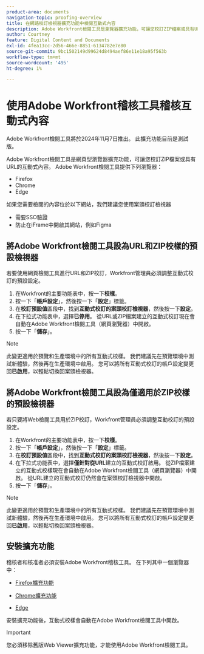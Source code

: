 ```yaml
---
product-area: documents
navigation-topic: proofing-overview
title: 在網路校訂檢視器擴充功能中檢閱互動式內容
description: Adobe Workfront檢閱工具是瀏覽器擴充功能，可讓您校訂ZIP檔案或具有URL的互動式內容。
author: Courtney
feature: Digital Content and Documents
exl-id: 4fea13cc-2d56-466e-8851-6134782e7e80
source-git-commit: 9bc1502149d99624d8494aef86e11e18a95f563b
workflow-type: tm+mt
source-wordcount: '495'
ht-degree: 1%

---
```


# 使用Adobe Workfront稽核工具稽核互動式內容

<span class="preview">Adobe Workfront檢閱工具將於2024年11月7日推出。 此擴充功能目前是測試版。</span>

Adobe Workfront檢閱工具是網頁型瀏覽器擴充功能，可讓您校訂ZIP檔案或具有URL的互動式內容。 Adobe Workfront檢閱工具提供下列瀏覽器：

* Firefox
* Chrome
* Edge

如果您需要檢閱的內容位於以下網站，我們建議您使用案頭校訂檢視器

* 需要SSO驗證
* 防止在iFrame中開啟其網站，例如Figma



## 將Adobe Workfront檢閱工具設為URL和ZIP校樣的預設檢視器

若要使用網頁檢閱工具進行URL和ZIP校訂，Workfront管理員必須調整互動式校訂的預設設定。

1. 在Workfront的主要功能表中，按一下&#x200B;**校樣**。
1. 按一下「**帳戶設定**」，然後按一下「**設定**」標籤。
1. 在&#x200B;**校訂預設值**&#x200B;區段中，找到&#x200B;**互動式校訂的案頭校訂檢視器**，然後按一下&#x200B;**設定**。
1. 在下拉式功能表中，選擇&#x200B;**已停用**。 從URL或ZIP檔案建立的互動式校訂現在會自動在Adobe Workfront檢閱工具（網頁瀏覽器）中開啟。
1. 按一下「**儲存**」。

>[!NOTE]
>
>此變更適用於預覽和生產環境中的所有互動式校樣。 我們建議先在預覽環境中測試新體驗，然後再在生產環境中啟用。 您可以將所有互動式校訂的帳戶設定變更回&#x200B;**已啟用**，以輕鬆切換回案頭檢視器。

## 將Adobe Workfront檢閱工具設為僅適用於ZIP校樣的預設檢視器

若只要將Web檢閱工具用於ZIP校訂，Workfront管理員必須調整互動校訂的預設設定。

1. 在Workfront的主要功能表中，按一下&#x200B;**校樣**。
1. 按一下「**帳戶設定**」，然後按一下「**設定**」標籤。
1. 在&#x200B;**校訂預設值**&#x200B;區段中，找到&#x200B;**互動式校訂的案頭校訂檢視器**，然後按一下&#x200B;**設定**。
1. 在下拉式功能表中，選擇&#x200B;**僅針對從URL**&#x200B;建立的互動式校訂啟用。 從ZIP檔案建立的互動式校樣現在會自動在Adobe Workfront檢閱工具（網頁瀏覽器）中開啟。 從URL建立的互動式校訂仍然會在案頭校訂檢視器中開啟。
1. 按一下「**儲存**」。

>[!NOTE]
>
>此變更適用於預覽和生產環境中的所有互動式校樣。 我們建議先在預覽環境中測試新體驗，然後再在生產環境中啟用。 您可以將所有互動式校訂的帳戶設定變更回&#x200B;**已啟用**，以輕鬆切換回案頭檢視器。

## 安裝擴充功能

稽核者和核准者必須安裝Adobe Workfront稽核工具。 在下列其中一個瀏覽器中：

* [Firefox擴充功能](https://addons.mozilla.org/en-US/firefox/addon/adobe-workfront-review-tool/)

* [Chrome擴充功能](https://chromewebstore.google.com/detail/adobe-workfront-review-to/lhdepbgeilldghlfnankdnponhljpgml)

* [Edge](https://microsoftedge.microsoft.com/addons/detail/adobe-workfront-review-to/llhapmaiiddmcamgeapaipjpagnoijen)

安裝擴充功能後，互動式校樣會自動在Adobe Workfront檢閱工具中開啟。

>[!IMPORTANT]
>
>您必須移除舊版Web Viewer擴充功能，才能使用Adobe Workfront檢閱工具。

